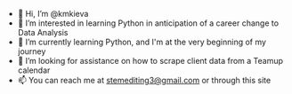 - 👋 Hi, I’m @kmkieva
- 👀 I’m interested in learning Python in anticipation of a career change to Data Analysis
- 🌱 I’m currently learning Python, and I'm at the very beginning of my journey
- 💞️ I’m looking for assistance on how to scrape client data from a Teamup calendar
- 📫 You can reach me at stemediting3@gmail.com or through this site

<!---
kmkieva/kmkieva is a ✨ special ✨ repository because its `README.md` (this file) appears on your GitHub profile.
You can click the Preview link to take a look at your changes.
--->
